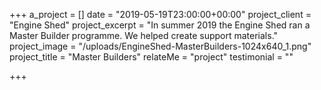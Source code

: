 +++
a_project = []
date = "2019-05-19T23:00:00+00:00"
project_client = "Engine Shed"
project_excerpt = "In summer 2019 the Engine Shed ran a Master Builder programme. We helped create support materials."
project_image = "/uploads/EngineShed-MasterBuilders-1024x640_1.png"
project_title = "Master Builders"
relateMe = "project"
testimonial = ""

+++
